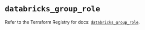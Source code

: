 # `databricks_group_role`

Refer to the Terraform Registry for docs: [`databricks_group_role`](https://registry.terraform.io/providers/databricks/databricks/1.57.0/docs/resources/group_role).
